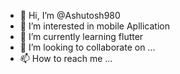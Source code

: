 - 👋 Hi, I’m @Ashutosh980
- 👀 I’m interested in mobile Apllication
- 🌱 I’m currently learning flutter
- 💞️ I’m looking to collaborate on ...
- 📫 How to reach me ...

<!---
Ashutosh980/Ashutosh980 is a ✨ special ✨ repository because its `README.md` (this file) appears on your GitHub profile.
You can click the Preview link to take a look at your changes.
--->
